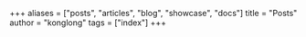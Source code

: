 +++
aliases = ["posts", "articles", "blog", "showcase", "docs"]
title = "Posts"
author = "konglong"
tags = ["index"]
+++
